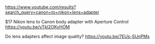 https://www.youtube.com/results?search_query=canon+to+nikon+lens+adapter

$17 Nikon lens to Canon body adapter with Aperture Control
https://youtu.be/vTkl2OKyHOM

Do lens adapters affect image quality?
https://youtu.be/7EUs-SUnPMs
